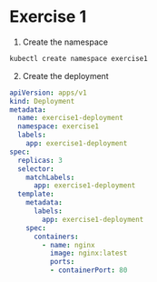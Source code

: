 # Exercise 1

1. Create the namespace

```sh
kubectl create namespace exercise1
```

2. Create the deployment

```yaml
apiVersion: apps/v1
kind: Deployment
metadata:
  name: exercise1-deployment
  namespace: exercise1
  labels:
    app: exercise1-deployment
spec:
  replicas: 3
  selector:
    matchLabels:
      app: exercise1-deployment
  template:
    metadata:
      labels:
        app: exercise1-deployment
    spec:
      containers:
        - name: nginx
          image: nginx:latest
          ports:
          - containerPort: 80
```

  
